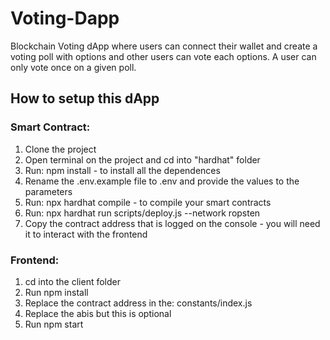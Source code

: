 # Voting-Dapp
Blockchain Voting dApp where users can connect their wallet and create a voting poll with options and other users can vote each options. A user can only vote once on a given poll.

## How to setup this dApp
### Smart Contract:
1. Clone the project
2. Open terminal on the project and cd into "hardhat" folder
3. Run: npm install - to install all the dependences
4. Rename the .env.example file to .env and provide the values to the parameters
5. Run: npx hardhat compile - to compile your smart contracts
6. Run: npx hardhat run scripts/deploy.js --network ropsten
7. Copy the contract address that is logged on the console - you will need it to interact with the frontend

### Frontend:
1. cd into the client folder
2. Run npm install
3. Replace the contract address in the: constants/index.js
4. Replace the abis but this is optional
5. Run npm start


